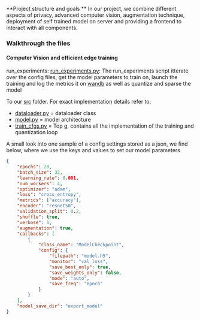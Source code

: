 **Project structure and goals **
In our project, we combine different aspects of privacy, advanced computer vision, augmentation technique, deployment of self trained model on server and providing a frontend to interact with all components.

### Walkthrough the files
#### Computer Vision and efficient edge training
run_experiments: [run_experiments.py](run_experiments.py): 
The run_experiments script itterate over the config files, get the model parameters to train on, launch the training and log the metrics it on [wandb](wandb.ai) as well as quantize and sparse the model

To our [src](src) folder. For exact implementation details refer to:
- [dataloader.py](src/dataloder.py) = dataloader class 
- [model.py](src/model.py) = model architecture 
- [train_cfgs.py](src/train_cfgs.py) = Top g, contains all the implementation of the training and quantization loop

A small look into one sample of a config settings stored as a json, we find below, where we use the keys and values to set our model parameters
```json
{
    "epochs": 20,
    "batch_size": 32,
    "learning_rate": 0.001,
    "num_workers": 4,
    "optimizer": "adam",
    "loss": "cross_entropy",
    "metrics": ["accuracy"],
    "encoder": "resnet50",
    "validation_split": 0.2,
    "shuffle": true,
    "verbose": 1,
    "augmentation": true,
    "callbacks": [
        {
            "class_name": "ModelCheckpoint",
            "config": {
                "filepath": "model.h5",
                "monitor": "val_loss",
                "save_best_only": true,
                "save_weights_only": false,
                "mode": "auto",
                "save_freq": "epoch"
            }
        }
    ],
    "model_save_dir": "export_model"
}
```

